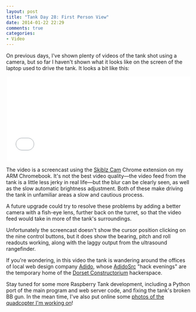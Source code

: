 ```yaml
---
layout: post
title: "Tank Day 28: First Person View"
date: 2014-01-22 22:29
comments: true
categories: 
- Video
---
```


On previous days, I've shown plenty of videos of the tank shot using a camera, but so far I haven't shown what it looks like on the screen of the laptop used to drive the tank. It looks a bit like this:

<center><iframe src="//player.vimeo.com/video/84807725" width="500" height="231" frameborder="0" webkitallowfullscreen mozallowfullscreen allowfullscreen></iframe></center>

The video is a screencast using the [Skiblz Cam](https://chrome.google.com/webstore/detail/pcdkccdcpolgiolpicppmooleojaacnp) Chrome extension on my ARM Chromebook. It's not the best video quality&mdash;the video feed from the tank is a little less jerky in real life&mdash;but the blur can be clearly seen, as well as the slow automatic brightness adjustment. Both of these make driving the tank in unfamiliar areas a slow and cautious process.

A future upgrade could try to resolve these problems by adding a better camera with a fish-eye lens, further back on the turret, so that the video feed would take in more of the tank's surroundings.

Unfortunately the screencast doesn't show the cursor position clicking on the nine control buttons, but it does show the bearing, pitch and roll readouts working, along with the laggy output from the ultrasound rangefinder.

If you're wondering, in this video the tank is wandering around the offices of local web design company [Adido](http://adi.do), whose [AdidoSrc](http://src.adi.do) "hack evenings" are the temporary home of the [Dorset Constructorium](http://constructorium.org) hackerspace.

Stay tuned for some more Raspberry Tank development, including a Python port of the main program and web server code, and fixing the tank's broken BB gun. In the mean time, I've also put online some [photos of the quadcopter I'm working on](/quadcopter)!
